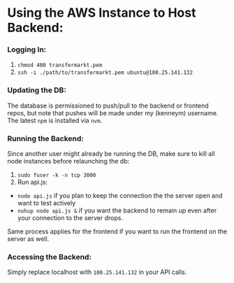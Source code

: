 # Using the AWS Instance to Host Backend:

### Logging In:
1. `chmod 400 transfermarkt.pem`
2. `ssh -i ./path/to/transfermarkt.pem ubuntu@100.25.141.132`

### Updating the DB:
The database is permissioned to push/pull to the backend or frontend repos, but note that pushes will be made under my (kenneym) username. The latest `npm` is installed via `nvm`.

### Running the Backend:
Since another user might already be running the DB, make sure to kill all node instances before relaunching the db:
1. `sudo fuser -k -n tcp 3000`
2. Run api.js:
 - `node api.js` if you plan to keep the connection the the server open and want to test actively
- `nohup node api.js &` if you want the backend to remain up even after your connection to the server drops.

Same process applies for the frontend if you want to run the frontend on the server as well.

### Accessing the Backend:
Simply replace localhost with `100.25.141.132` in your API calls.
